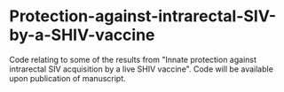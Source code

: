 # Protection-against-intrarectal-SIV-by-a-SHIV-vaccine
Code relating to some of the results from "Innate protection against intrarectal SIV acquisition by a live SHIV vaccine". Code will be available upon publication of manuscript.
